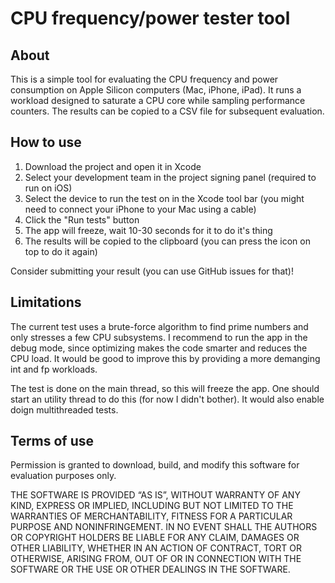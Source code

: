 # CPU frequency/power tester tool

## About

This is a simple tool for evaluating the CPU frequency and power consumption on Apple Silicon 
computers (Mac, iPhone, iPad). It runs a workload designed to saturate a CPU core while 
sampling performance counters. The results can be copied to a CSV file for subsequent evaluation.

## How to use

1. Download the project and open it in Xcode
2. Select your development team in the project signing panel (required to run on iOS)
3. Select the device to run the test on in the Xcode tool bar (you might need to connect your iPhone to your Mac using a cable)
4. Click the "Run tests" button 
5. The app will freeze, wait 10-30 seconds for it to do it's thing
6. The results will be copied to the clipboard (you can press the icon on top to do it again)


Consider submitting your result (you can use GitHub issues for that)!

## Limitations

The current test uses a brute-force algorithm to find prime numbers and only stresses a few 
CPU subsystems. I recommend to run the app in the debug mode, since optimizing makes the 
code smarter and reduces the CPU load. It would be good to improve this by providing a more 
demanging int and fp workloads. 

The test is done on the main thread, so this will freeze the app. One should start an utility 
thread to do this (for now I didn't bother). It would also enable doign multithreaded tests. 

## Terms of use

Permission is granted to download, build, and modify this software for evaluation purposes only. 

THE SOFTWARE IS PROVIDED “AS IS”, WITHOUT WARRANTY OF ANY KIND, EXPRESS OR IMPLIED, INCLUDING BUT NOT LIMITED TO THE WARRANTIES OF MERCHANTABILITY, FITNESS FOR A PARTICULAR PURPOSE AND NONINFRINGEMENT. IN NO EVENT SHALL THE AUTHORS OR COPYRIGHT HOLDERS BE LIABLE FOR ANY CLAIM, DAMAGES OR OTHER LIABILITY, WHETHER IN AN ACTION OF CONTRACT, TORT OR OTHERWISE, ARISING FROM, OUT OF OR IN CONNECTION WITH THE SOFTWARE OR THE USE OR OTHER DEALINGS IN THE SOFTWARE.



